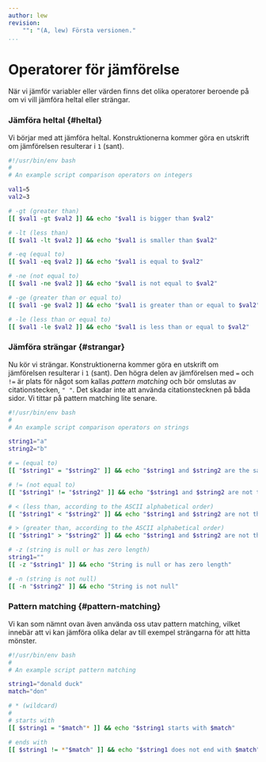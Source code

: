 ```yaml
---
author: lew
revision:
    "": "(A, lew) Första versionen."
...
```

Operatorer för jämförelse
=======================

När vi jämför variabler eller värden finns det olika operatorer beroende på om vi vill jämföra heltal eller strängar.


### Jämföra heltal {#heltal}

Vi börjar med att jämföra heltal. Konstruktionerna kommer göra en utskrift om jämförelsen resulterar i `1` (sant).

```bash
#!/usr/bin/env bash
#
# An example script comparison operators on integers

val1=5
val2=3

# -gt (greater than)
[[ $val1 -gt $val2 ]] && echo "$val1 is bigger than $val2"

# -lt (less than)
[[ $val1 -lt $val2 ]] && echo "$val1 is smaller than $val2"

# -eq (equal to)
[[ $val1 -eq $val2 ]] && echo "$val1 is equal to $val2"

# -ne (not equal to)
[[ $val1 -ne $val2 ]] && echo "$val1 is not equal to $val2"

# -ge (greater than or equal to)
[[ $val1 -ge $val2 ]] && echo "$val1 is greater than or equal to $val2"

# -le (less than or equal to)
[[ $val1 -le $val2 ]] && echo "$val1 is less than or equal to $val2"

```



### Jämföra strängar {#strangar}

Nu kör vi strängar. Konstruktionerna kommer göra en utskrift om jämförelsen resulterar i `1` (sant). Den högra delen av jämförelsen med `=` och `!=` är plats för något som kallas *pattern matching* och bör omslutas av citationstecken, `" "`. Det skadar inte att använda citationstecknen på båda sidor. Vi tittar på pattern matching lite senare.

```bash
#!/usr/bin/env bash
#
# An example script comparison operators on strings

string1="a"
string2="b"

# = (equal to)
[[ "$string1" = "$string2" ]] && echo "$string1 and $string2 are the same!"

# != (not equal to)
[[ "$string1" != "$string2" ]] && echo "$string1 and $string2 are not the same!"

# < (less than, according to the ASCII alphabetical order)
[[ "$string1" < "$string2" ]] && echo "$string1 and $string2 are not the same!"

# > (greater than, according to the ASCII alphabetical order)
[[ "$string1" > "$string2" ]] && echo "$string1 and $string2 are not the same!"

# -z (string is null or has zero length)
string1=""
[[ -z "$string1" ]] && echo "String is null or has zero length"

# -n (string is not null)
[[ -n "$string2" ]] && echo "String is not null"
```



### Pattern matching {#pattern-matching}

Vi kan som nämnt ovan även använda oss utav pattern matching, vilket innebär att vi kan jämföra olika delar av till exempel strängarna för att hitta mönster.



```bash
#!/usr/bin/env bash
#
# An example script pattern matching

string1="donald duck"
match="don"

# * (wildcard)
#
# starts with
[[ $string1 = "$match"* ]] && echo "$string1 starts with $match"

# ends with
[[ $string1 != *"$match" ]] && echo "$string1 does not end with $match"

```
